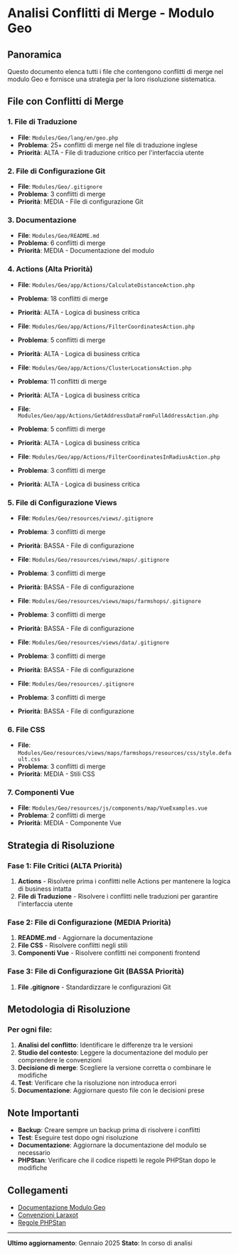 # Analisi Conflitti di Merge - Modulo Geo

## Panoramica
Questo documento elenca tutti i file che contengono conflitti di merge  nel modulo Geo e fornisce una strategia per la loro risoluzione sistematica.

## File con Conflitti di Merge

### 1. File di Traduzione
- **File**: `Modules/Geo/lang/en/geo.php`
- **Problema**: 25+ conflitti di merge nel file di traduzione inglese
- **Priorità**: ALTA - File di traduzione critico per l'interfaccia utente

### 2. File di Configurazione Git
- **File**: `Modules/Geo/.gitignore`
- **Problema**: 3 conflitti di merge
- **Priorità**: MEDIA - File di configurazione Git

### 3. Documentazione
- **File**: `Modules/Geo/README.md`
- **Problema**: 6 conflitti di merge
- **Priorità**: MEDIA - Documentazione del modulo

### 4. Actions (Alta Priorità)
- **File**: `Modules/Geo/app/Actions/CalculateDistanceAction.php`
- **Problema**: 18 conflitti di merge
- **Priorità**: ALTA - Logica di business critica

- **File**: `Modules/Geo/app/Actions/FilterCoordinatesAction.php`
- **Problema**: 5 conflitti di merge
- **Priorità**: ALTA - Logica di business critica

- **File**: `Modules/Geo/app/Actions/ClusterLocationsAction.php`
- **Problema**: 11 conflitti di merge
- **Priorità**: ALTA - Logica di business critica

- **File**: `Modules/Geo/app/Actions/GetAddressDataFromFullAddressAction.php`
- **Problema**: 5 conflitti di merge
- **Priorità**: ALTA - Logica di business critica

- **File**: `Modules/Geo/app/Actions/FilterCoordinatesInRadiusAction.php`
- **Problema**: 3 conflitti di merge
- **Priorità**: ALTA - Logica di business critica

### 5. File di Configurazione Views
- **File**: `Modules/Geo/resources/views/.gitignore`
- **Problema**: 3 conflitti di merge
- **Priorità**: BASSA - File di configurazione

- **File**: `Modules/Geo/resources/views/maps/.gitignore`
- **Problema**: 3 conflitti di merge
- **Priorità**: BASSA - File di configurazione

- **File**: `Modules/Geo/resources/views/maps/farmshops/.gitignore`
- **Problema**: 3 conflitti di merge
- **Priorità**: BASSA - File di configurazione

- **File**: `Modules/Geo/resources/views/data/.gitignore`
- **Problema**: 3 conflitti di merge
- **Priorità**: BASSA - File di configurazione

- **File**: `Modules/Geo/resources/.gitignore`
- **Problema**: 3 conflitti di merge
- **Priorità**: BASSA - File di configurazione

### 6. File CSS
- **File**: `Modules/Geo/resources/views/maps/farmshops/resources/css/style.default.css`
- **Problema**: 3 conflitti di merge
- **Priorità**: MEDIA - Stili CSS

### 7. Componenti Vue
- **File**: `Modules/Geo/resources/js/components/map/VueExamples.vue`
- **Problema**: 2 conflitti di merge
- **Priorità**: MEDIA - Componente Vue

## Strategia di Risoluzione

### Fase 1: File Critici (ALTA Priorità)
1. **Actions** - Risolvere prima i conflitti nelle Actions per mantenere la logica di business intatta
2. **File di Traduzione** - Risolvere i conflitti nelle traduzioni per garantire l'interfaccia utente

### Fase 2: File di Configurazione (MEDIA Priorità)
1. **README.md** - Aggiornare la documentazione
2. **File CSS** - Risolvere conflitti negli stili
3. **Componenti Vue** - Risolvere conflitti nei componenti frontend

### Fase 3: File di Configurazione Git (BASSA Priorità)
1. **File .gitignore** - Standardizzare le configurazioni Git

## Metodologia di Risoluzione

### Per ogni file:
1. **Analisi del conflitto**: Identificare le differenze tra le versioni
2. **Studio del contesto**: Leggere la documentazione del modulo per comprendere le convenzioni
3. **Decisione di merge**: Scegliere la versione corretta o combinare le modifiche
4. **Test**: Verificare che la risoluzione non introduca errori
5. **Documentazione**: Aggiornare questo file con le decisioni prese

## Note Importanti

- **Backup**: Creare sempre un backup prima di risolvere i conflitti
- **Test**: Eseguire test dopo ogni risoluzione
- **Documentazione**: Aggiornare la documentazione del modulo se necessario
- **PHPStan**: Verificare che il codice rispetti le regole PHPStan dopo le modifiche

## Collegamenti

- [Documentazione Modulo Geo](module_geo.md)
- [Convenzioni Laraxot](../../../project_docs/laraxot_conventions.md)
- [Regole PHPStan](phpstan_fixes.md)

---

**Ultimo aggiornamento**: Gennaio 2025
**Stato**: In corso di analisi 